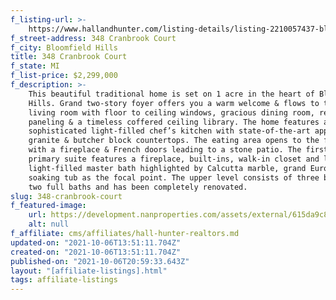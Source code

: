 ```yaml
---
f_listing-url: >-
    https://www.hallandhunter.com/listing-details/listing-2210057437-bloomfield-hills-michigan-2210057437/
f_street-address: 348 Cranbrook Court
f_city: Bloomfield Hills
title: 348 Cranbrook Court
f_state: MI
f_list-price: $2,299,000
f_description: >-
    This beautiful traditional home is set on 1 acre in the heart of Bloomfield
    Hills. Grand two-story foyer offers you a warm welcome & flows to the elegant
    living room with floor to ceiling windows, gracious dining room, red cherry
    paneling & a timeless coffered ceiling library. The home features a
    sophisticated light-filled chef’s kitchen with state-of-the-art appliances,
    granite & butcher block countertops. The eating area opens to the family room
    with a fireplace & French doors leading to a stone patio. The first floor
    primary suite features a fireplace, built-ins, walk-in closet and luxurious
    light-filled master bath highlighted by Calcutta marble, grand Euro shower and
    soaking tub as the focal point. The upper level consists of three bedrooms,
    two full baths and has been completely renovated.
slug: 348-cranbrook-court
f_featured-image:
    url: https://development.nanproperties.com/assets/external/615da9c8e095682f3ae41f94_mls-2210057437-1.jpeg
    alt: null
f_affiliate: cms/affiliates/hall-hunter-realtors.md
updated-on: "2021-10-06T13:51:11.704Z"
created-on: "2021-10-06T13:51:11.704Z"
published-on: "2021-10-06T20:59:33.643Z"
layout: "[affiliate-listings].html"
tags: affiliate-listings
---
```

